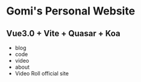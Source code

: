 <!--
 * @description:
 * @Author: Gouxinyu
 * @Date: 2021-04-06 16:37:22
-->

# Gomi's Personal Website

## Vue3.0 + Vite + Quasar + Koa

-   blog
-   code
-   video
-   about
-   Video Roll official site
